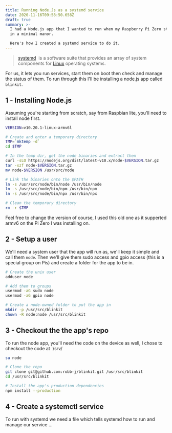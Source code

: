 ```yaml
---
title: Running Node.Js as a systemd service
date: 2020-11-16T09:58:50.658Z
draft: true
summary: >-
  I had a Node.js app that I wanted to run when my Raspberry Pi Zero started up
  in a minimal manor.

  Here's how I created a systemd service to do it.
---
```

> [systemd](https://en.wikipedia.org/wiki/Systemd)
> is a software suite that provides an array of system components for [Linux](https://en.wikipedia.org/wiki/Linux "Linux") operating systems.

For us, it lets you run services, start them on boot then check and manage the status of them.
To run through this I'll be installing a node.js app called `blinkit`.

## 1 - Installing Node.js

Assuming you're starting from scratch, say from Raspbian lite, you'll need to install node first.

```bash
VERSION=v10.20.1-linux-armv6l

# Create and enter a temporary directory
TMP=`mktemp -d`
cd $TMP

# In the temp dir, get the node binaries and extract them
curl -sLO https://nodejs.org/dist/latest-v10.x/node-$VERSION.tar.gz
tar -xzf node-$VERSION.tar.gz
mv node-$VERSION /usr/src/node

# Link the binaries onto the $PATH
ln -s /usr/src/node/bin/node /usr/bin/node
ln -s /usr/src/node/bin/npm /usr/bin/npm
ln -s /usr/src/node/bin/npx /usr/bin/npx

# Clean the temporary directory
rm -r $TMP
```

Feel free to change the version of course, I used this old one as it supperted armv6 on the Pi Zero I was installing on.

## 2 - Setup a user

We'll need a system user that the app will run as, we'll keep it simple and call them `node`.
Then we'll give them sudo access and gpio access (this is a special group on Pis)
and create a folder for the app to be in.

```bash
# Create the unix user
adduser node

# Add them to groups
usermod -aG sudo node
usermod -aG gpio node

# Create a node-owned folder to put the app in
mkdir -p /usr/src/blinkit
chown -R node:node /usr/src/blinkit
```

## 3 - Checkout the the app's repo

To run the node app, you'll need the code on the device as well,
I chose to checkout the code at `/srv/


```bash
su node

# Clone the repo
git clone git@github.com:robb-j/blinkit.git /usr/src/blinkit
cd /usr/src/blinkit

# Install the app's production dependencies
npm install --production
```

## 4 - Create a systemctl service

To run with systemd we need a file which tells systemd how to run and manage our service ...